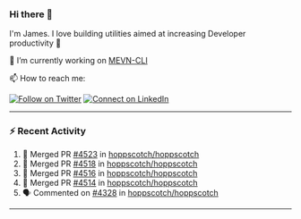 ### Hi there 👋

I'm James. I love building utilities aimed at increasing Developer productivity :raised_hands: 

🔭 I’m currently working on [MEVN-CLI](https://github.com/madlabsinc/mevn-cli)

📫 How to reach me:

[![Follow on Twitter](https://img.shields.io/badge/--twitter?label=Twitter&logo=Twitter&style=social)](https://twitter.com/james_madhacks) [![Connect on LinkedIn](https://img.shields.io/badge/--linkedin?label=LinkedIn&logo=LinkedIn&style=social)](https://www.linkedin.com/in/jamesgeorge007)

---

### :zap: Recent Activity

<!--START_SECTION:activity-->
1. 🎉 Merged PR [#4523](https://github.com/hoppscotch/hoppscotch/pull/4523) in [hoppscotch/hoppscotch](https://github.com/hoppscotch/hoppscotch)
2. 🎉 Merged PR [#4518](https://github.com/hoppscotch/hoppscotch/pull/4518) in [hoppscotch/hoppscotch](https://github.com/hoppscotch/hoppscotch)
3. 🎉 Merged PR [#4516](https://github.com/hoppscotch/hoppscotch/pull/4516) in [hoppscotch/hoppscotch](https://github.com/hoppscotch/hoppscotch)
4. 🎉 Merged PR [#4514](https://github.com/hoppscotch/hoppscotch/pull/4514) in [hoppscotch/hoppscotch](https://github.com/hoppscotch/hoppscotch)
5. 🗣 Commented on [#4328](https://github.com/hoppscotch/hoppscotch/issues/4328#issuecomment-2452314513) in [hoppscotch/hoppscotch](https://github.com/hoppscotch/hoppscotch)
<!--END_SECTION:activity-->

---

<!--
**jamesgeorge007/jamesgeorge007** is a ✨ _special_ ✨ repository because its `README.md` (this file) appears on your GitHub profile.

Here are some ideas to get you started:

- 🌱 I’m currently learning ...
- 👯 I’m looking to collaborate on ...
- 🤔 I’m looking for help with ...
- 💬 Ask me about ...
- 😄 Pronouns: ...
- ⚡ Fun fact: ...
-->
